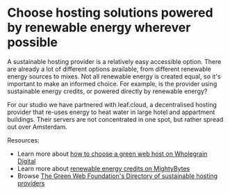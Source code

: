 # Choose hosting solutions powered by renewable energy wherever possible

A sustainable hosting provider is a relatively easy accessible option. There are already a lot of different options available, from different renewable energy sources to mixes. Not all renewable energy is created equal, so it's important to make an informed choice. For example, is the provider using sustainable energy credits, or powered directly by renewable energy? 

For our studio we have partnered with leaf.cloud, a decentralised hosting provider that re-uses energy to heat water in large hotel and appartment buildings. Their servers are not concentrated in one spot, but rather spread out over Amsterdam.   

Resources: 

- Learn more about [how to choose a green web host on Wholegrain Digital](https://www.wholegraindigital.com/blog/choose-a-green-web-host/)
- Learn more about [renewable energy credits on MightyBytes](https://www.mightybytes.com/blog/web-hosting-renewable-energy/)
- Browse [The Green Web Foundation's Directory of sustainable hosting providers](https://www.thegreenwebfoundation.org/directory/)
